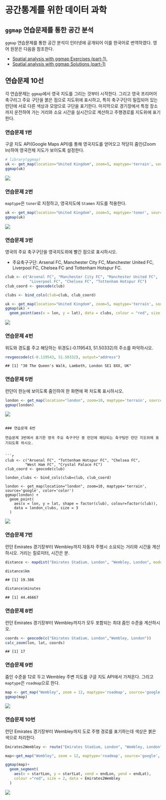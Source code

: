 # 공간통계를 위한 데이터 과학
 


## `ggmap` 연습문제를 통한 공간 분석

`ggmap` 연습문제를 통한 공간 분석이 인터넷에 공개되어 이를 한국어로 번역하였다. 영어 원문은 다음을 참조한다.

- [Spatial analysis with ggmap Exercises (part-1)](http://www.r-exercises.com/2017/03/09/spatial-analysis-with-ggmap-exercises-part-1/),
- [Spatial analysis with ggmap Solutions (part-1)](http://www.r-exercises.com/2017/03/09/spatial-analysis-with-ggmap-solutions-part-1/)

## 연습문제 10선 

각 연습문제는 `ggmap`에서 영국 지도를 그리는 것부터 시작한다.
그리고 영국 프리머어 축구리그 주요 구단을 붉은 점으로 지도위에 표시하고, 특히 축구구단이 밀집되어 있는
런던에 서로 다른 색상과 모양으로 구단을 표기한다. 마지막으로 경기장에서 특정 장소까지 운전하여 가는 거리와 소요 시간을 
실시간으로 계산하고 주행경로를 지도위에 표기한다.

### 연습문제 1번

구글 지도 API(Google Maps API)를 통해 영국지도를 얻어오고 적당히 줌인(Zoom In)하여 영국전체 지도가 보이도록 설정한다.


```r
# library(ggmap)
uk <- get_map(location="United Kingdom", zoom=5, maptype='terrain', source='google', color='color')
ggmap(uk)
```

![](geo-r-exercise_files/figure-html/ex-01-1.png)<!-- -->

### 연습문제 2번

`maptype`은 `toner`로 지정하고, 영국지도에 `Stamen` 지도를 적용한다.


```r
uk <- get_map(location="United Kingdom", zoom=5, maptype='toner', source='stamen', color='color')
ggmap(uk)
```

![](geo-r-exercise_files/figure-html/ex-02-1.png)<!-- -->

### 연습문제 3번

영국의 주요 축구구단을 영국지도위에 빨간 점으로 표시하시오.

- 주요축구구단: Arsenal FC, Manchester City FC, Manchester United FC, Liverpool FC, Chelsea FC and Tottenham Hotspur FC. 


```r
club <- c("Arsenal FC", "Manchester City FC", "Manchester United FC",
           "Liverpool FC", "Chelsea FC", "Tottenham Hotspur FC")
club_coord <- geocode(club)

clubs <- bind_cols(club=club, club_coord)

uk <- get_map(location="United Kingdom", zoom=5, maptype='terrain', source='google', color='color')
ggmap(uk) +
  geom_point(aes(x = lon, y = lat), data = clubs, colour = "red", size = 3)
```

![](geo-r-exercise_files/figure-html/ex-03-1.png)<!-- -->

### 연습문제 4번

위도와 경도를 주고 해당하는 위경도(-0.119543, 51.50332)의 주소를 파악하시오.


```r
revgeocode(c(-0.119543, 51.50332), output="address")
```

```
## [1] "30 The Queen's Walk, Lambeth, London SE1 8XX, UK"
```

### 연습문제 5번

런던이 한눈에 보이도록 줌인하여 한 화면에 꽉 차도록 표시하시오.


```r
london <- get_map(location="london", zoom=10, maptype='terrain', source='google', color='color')
ggmap(london)
```

![](geo-r-exercise_files/figure-html/ex-05-1.png)<!-- -->
```

### 연습문제 6번

연습문제 3번에서 표기한 영국 주요 축구구단 중 런던에 해당되는 축구팀만 런던 지도위에 표기되도록 하시오.


```r
club <- c("Arsenal FC", "Tottenham Hotspur FC", "Chelsea FC",
         "West Ham FC", "Crystal Palace FC")
club_coord <- geocode(club)

london_clubs <- bind_cols(club=club, club_coord)

london <- get_map(location="london", zoom=10, maptype='terrain', source='google', color='color')
ggmap(london) +
  geom_point(
    aes(x = lon, y = lat, shape = factor(club), colour=factor(club)),
    data = london_clubs, size = 3
  )
```

![](geo-r-exercise_files/figure-html/ex-06-1.png)<!-- -->

### 연습문제 7번

런던 Emirates 경기장부터 Wembley까지 자동차 주행시 소요되는 거리와 시간을 계산하시오.
거리는 킬로미터, 시간은 분.


```r
distance <- mapdist("Emirates Stadium, London", "Wembley, London", mode="driving", output="simple")

distance$km
```

```
## [1] 19.386
```

```r
distance$minutes
```

```
## [1] 44.46667
```

### 연습문제 8번

런던 Emirates 경기장부터 Wembley까지가 모두 포함되는 최대 줌인 수준을 계산하시오.


```r
coords <- geocode(c("Emirates Stadium, London","Wembley, London"))
calc_zoom(lon, lat, coords)
```

```
## [1] 17
```

### 연습문제 9번

줌인 수준을 12로 두고 Wembley 주변 지도를 구글 지도 API에서 가져온다. 그리고 `maptype`은 `roadmap`으로 한다.


```r
map <- get_map("Wembley", zoom = 12, maptype='roadmap', source='google', color='color')
ggmap(map)
```

![](geo-r-exercise_files/figure-html/ex-09-1.png)<!-- -->


### 연습문제 10번

런던 Emirates 경기장부터 Wembley까지 도로 주행 경로를 표기하는데 색상은 붉은 색으로 처리한다.


```r
Emirates2Wembley <- route("Emirates Stadium, London", "Wembley, London")

map<-get_map("Wembley", zoom = 12, maptype='roadmap', source='google', color='color')

ggmap(map)+
  geom_segment(
    aes(x = startLon, y = startLat, xend = endLon, yend = endLat),
    colour ="red", size = 2, data = Emirates2Wembley
  )
```

![](geo-r-exercise_files/figure-html/ex-10-1.png)<!-- -->
